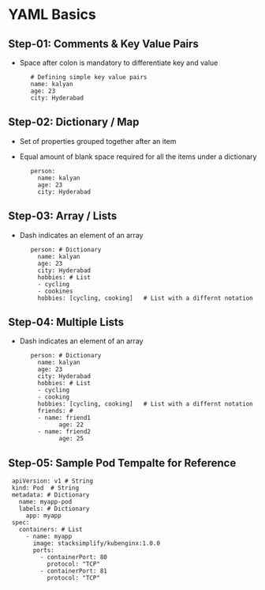 # YAML Basics

## Step-01: Comments & Key Value Pairs
 - Space after colon is mandatory to differentiate key and value
  
          # Defining simple key value pairs
          name: kalyan
          age: 23
          city: Hyderabad
## Step-02: Dictionary / Map
 - Set of properties grouped together after an item
 - Equal amount of blank space required for all the items under a dictionary

          person:
            name: kalyan
            age: 23
            city: Hyderabad
## Step-03: Array / Lists
 - Dash indicates an element of an array
  
          person: # Dictionary
            name: kalyan
            age: 23
            city: Hyderabad
            hobbies: # List  
            - cycling
            - cookines
            hobbies: [cycling, cooking]   # List with a differnt notation 
## Step-04: Multiple Lists
 - Dash indicates an element of an array
  
          person: # Dictionary
            name: kalyan
            age: 23
            city: Hyderabad
            hobbies: # List  
            - cycling
            - cooking
            hobbies: [cycling, cooking]   # List with a differnt notation  
            friends: # 
            - name: friend1
                  age: 22
            - name: friend2
                  age: 25           
## Step-05: Sample Pod Tempalte for Reference

     apiVersion: v1 # String
     kind: Pod  # String
     metadata: # Dictionary
       name: myapp-pod
       labels: # Dictionary 
         app: myapp         
     spec:
       containers: # List
         - name: myapp
           image: stacksimplify/kubenginx:1.0.0
           ports:
             - containerPort: 80
               protocol: "TCP"
             - containerPort: 81
               protocol: "TCP"